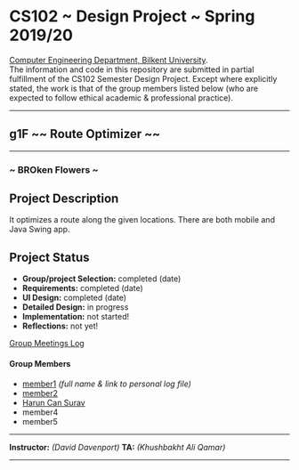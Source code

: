 # CS102 ~ Design Project ~ Spring 2019/20
[Computer Engineering Department, Bilkent University](http://w3.cs.bilkent.edu.tr/en/).  
The information and code in this repository are submitted in partial fulfillment of the CS102 Semester Design Project. Except where explicitly stated, the work is that of the group members listed below (who are expected to follow ethical academic & professional practice).
****
## g1F ~~ Route Optimizer ~~
****
### ~ BROken Flowers ~

## Project Description
It optimizes a route along the given locations. There are both mobile and Java Swing app. 
   
## Project Status
+ **Group/project Selection:** completed (date)
+ **Requirements:** completed (date)
+ **UI Design:** completed (date)
+ **Detailed Design:** in progress
+ **Implementation:** not started!
+ **Reflections:** not yet!

[Group Meetings Log](group/meetingslog.md)
#### Group Members
- [member1](group/member1_log.md)    _(full name & link to personal log file)_
- [member2](group/member2_log.md)
- [Harun Can Surav](group/Surav_HarunCan_log.md)
- member4
- member5

****
**Instructor:** _(David Davenport)_   **TA:**  _(Khushbakht Ali Qamar)_
****
